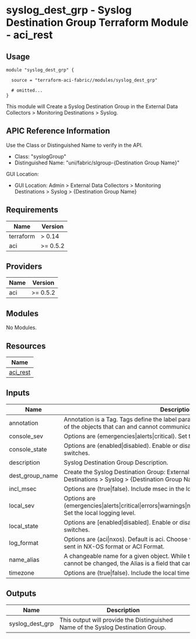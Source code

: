 # syslog_dest_grp - Syslog Destination Group Terraform Module - aci_rest

## Usage

```hcl
module "syslog_dest_grp" {

  source = "terraform-aci-fabric//modules/syslog_dest_grp"

  # omitted...
}
```

This module will Create a Syslog Destination Group in the External Data Collectors > Monitoring Destinations > Syslog.

## APIC Reference Information

Use the Class or Distinguished Name to verify in the API.

* Class: "syslogGroup"
* Distinguished Name: "uni/fabric/slgroup-{Destination Group Name}"

GUI Location:

* GUI Location: Admin > External Data Collectors > Monitoring Destinations > Syslog > {Destination Group Name}

<!-- BEGINNING OF PRE-COMMIT-TERRAFORM DOCS HOOK -->
## Requirements

| Name | Version |
|------|---------|
| terraform | > 0.14 |
| aci | >= 0.5.2 |

## Providers

| Name | Version |
|------|---------|
| aci | >= 0.5.2 |

## Modules

No Modules.

## Resources

| Name |
|------|
| [aci_rest](https://registry.terraform.io/providers/ciscodevnet/aci/0.5.2/docs/resources/rest) |

## Inputs

| Name | Description | Type | Default | Required |
|------|-------------|------|---------|:--------:|
| annotation | Annotation is a Tag.  Tags define the label parameters and enables the classifying of the objects that can and cannot communicate with one another. | `string` | `""` | no |
| console\_sev | Options are (emergencies\|alerts\|critical).  Set the console logging level. | `string` | `"critical"` | no |
| console\_state | Options are (enabled\|disabled).  Enable or disable console logging on the switches. | `string` | `"enabled"` | no |
| description | Syslog Destination Group Description. | `string` | `""` | no |
| dest\_group\_name | Create the Syslog Destination Group: External Data Collectors > Monitoring Destinations > Syslog > {Destination Group Name}. | `string` | `"default_oob"` | no |
| incl\_msec | Options are (true\|false).  Include msec in the log timestamp. | `bool` | `true` | no |
| local\_sev | Options are (emergencies\|alerts\|critical\|errors\|warnings\|notifications\|information\|debugging).  Set the local logging level. | `string` | `"information"` | no |
| local\_state | Options are [enabled\|disabled].  Enable or disable console logging on the switches. | `string` | `"enabled"` | no |
| log\_format | Options are (aci\|nxos).  Default is aci.  Choose whether you want the logs to be sent in NX-OS format or ACI Format. | `string` | `"aci"` | no |
| name\_alias | A changeable name for a given object. While the name of an object, once created, cannot be changed, the Alias is a field that can be changed. | `string` | `""` | no |
| timezone | Options are (true\|false).  Include the local time zone in the log timestamp. | `bool` | `true` | no |

## Outputs

| Name | Description |
|------|-------------|
| syslog\_dest\_grp | This output will provide the Distinguished Name of the Syslog Destination Group. |
<!-- END OF PRE-COMMIT-TERRAFORM DOCS HOOK -->
